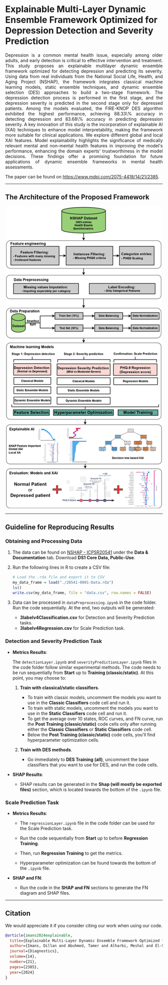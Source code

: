 # Explainable Multi-Layer Dynamic Ensemble Framework Optimized for Depression Detection and Severity Prediction

<p align="justify">
Depression is a common mental health issue, especially among older adults, and early detection is critical to effective intervention and treatment. This study proposes an explainable multilayer dynamic ensemble framework optimized for detecting depression and predicting its severity. Using data from real individuals from the National Social Life, Health, and Aging Project (NSHAP), the framework integrates classical machine learning models, static ensemble techniques, and dynamic ensemble selection (DES) approaches to build a two-stage framework. The depression detection process is performed in the first stage, and the depression severity is predicted in the second stage only for depressed patients. Among the models evaluated, the FIRE-KNOP DES algorithm exhibited the highest performance, achieving 88.33\% accuracy in detecting depression and 83.68\% accuracy in predicting depression severity. A key innovation of this study is the incorporation of explainable AI (XAI) techniques to enhance model interpretability, making the framework more suitable for clinical applications. We explore different global and local XAI features. Model explainability highlights the significance of medically relevant mental and non-mental health features in improving the model's performance, enhancing the domain experts' trustworthiness in the model decisions. These findings offer a promising foundation for future applications of dynamic ensemble frameworks in mental health assessments.
</p>

The paper can be found on https://www.mdpi.com/2075-4418/14/21/2385.

---

## The Architecture of the Proposed Framework
<div align="center">
  <img src="https://github.com/InfoLab-SKKU/DES4Depression/blob/main/Proposed%20Architecture_page-0001.jpg" alt="Proposed Architecture" width="500"/>
</div>

---

## Guideline for Reproducing Results

### Obtaining and Processing Data

1. The data can be found on [NSHAP - ICPSR20541](https://doi.org/10.3886/ICPSR20541.v10) under the **Data & Documentation** tab. Download **DS1 Core Data, Public-Use**.

2. Run the following lines in R to create a CSV file:

    ```r
    # Load the .rda file and export it to CSV
    my_data_frame = load("./20541-0001-Data.rda")
    ls()
    write.csv(my_data_frame, file = "data.csv", row.names = FALSE)
    ```

3. Data can be processed in `dataPreprocessing.ipynb` in the code folder. Run the code sequentially. At the end, two outputs will be generated:
   - **3labelv4Classification.csv** for Detection and Severity Prediction tasks.
   - **3labelv4Regression.csv** for Scale Prediction task.

### Detection and Severity Prediction Task

- **Metrics Results**:

  The `detectionLayer.ipynb` and `severityPredictionLayer.ipynb` files in the code folder follow similar experimental methods. The code needs to be run sequentially from **Start** up to **Training (classic/static)**. At this point, you may choose to:

  1. **Train with classical/static classifiers**.

     - To train with classic models, uncomment the models you want to use in the **Classic Classifiers** code cell and run it.
     - To train with static models, uncomment the models you want to use in the **Static Classifiers** code cell and run it.
     - To get the average over 10 states, ROC curves, and FN curve, run the **Post Training (classic/static)** code cells only after running either the **Classic Classifiers** or **Static Classifiers** code cell.
     - Below the **Post Training (classic/static)** code cells, you'll find hyperparameter optimization cells.

  2. **Train with DES methods**.

     - Go immediately to **DES Training (all)**, uncomment the base classifiers that you want to use for DES, and run the code cells.

- **SHAP Results**:

  - SHAP results can be generated in the **Shap (will mostly be exported files)** section, which is located towards the bottom of the `.ipynb` file.

### Scale Prediction Task

- **Metrics Results**:

  - The `regressionLayer.ipynb` file in the code folder can be used for the Scale Prediction task.
  - Run the code sequentially from **Start** up to before **Regression Training**.
  - Then, run **Regression Training** to get the metrics.

  - Hyperparameter optimization can be found towards the bottom of the `.ipynb` file.

- **SHAP and FN**:

  - Run the code in the **SHAP and FN** sections to generate the FN diagram and SHAP files.

---

## Citation

We would appreciate it if you consider citing our work when using our code.

```bibtex
@article{imans2024explainable,
  title={Explainable Multi-Layer Dynamic Ensemble Framework Optimized for Depression Detection and Severity Assessment},
  author={Imans, Dillan and Abuhmed, Tamer and Alharbi, Meshal and El-Sappagh, Shaker},
  journal={Diagnostics},
  volume={14},
  number={21},
  pages={2385},
  year={2024}
}
```
